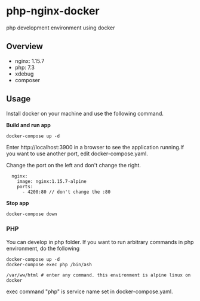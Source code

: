 # php-nginx-docker

php development environment using docker

## Overview

- nginx: 1.15.7
- php: 7.3
- xdebug
- composer

## Usage

Install docker on your machine and use the following command.

**Build and run app**

```
docker-compose up -d
```

Enter http://localhost:3900 in a browser to see the application running.If you want to use another port, edit docker-compose.yaml.

Change the port on the left and don't change the right.

```
  nginx:
    image: nginx:1.15.7-alpine
    ports:
      - 4200:80 // don't change the :80
```

**Stop app**

```
docker-compose down
```

### PHP

You can develop in php folder. If you want to run arbitrary commands in php environment, do the following

```
docker-compose up -d
docker-compose exec php /bin/ash

/var/ww/html # enter any command. this environment is alpine linux on docker
```

exec command "php" is service name set in docker-compose.yaml.
